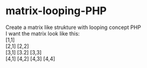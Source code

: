 matrix-looping-PHP
==================

Create a matrix like strukture with looping concept PHP<br>
I want the matrix look like this: <br>
[1,1]<br>
[2,1] [2,2]<br>
[3,1] [3.2] [3,3]<br>
[4,1] [4,2] [4,3] [4,4]
